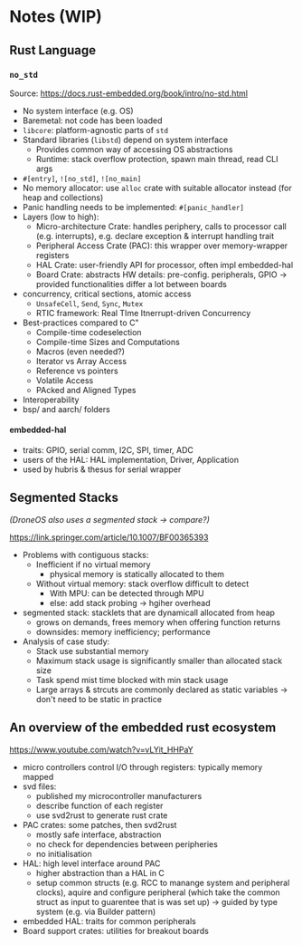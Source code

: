 # Notes (WIP)

## Rust Language

### `no_std`

Source: <https://docs.rust-embedded.org/book/intro/no-std.html>

- No system interface (e.g. OS)
- Baremetal: not code has been loaded
- `libcore`: platform-agnostic parts of `std`
- Standard libraries (`libstd`) depend on system interface
  - Provides common way of accessing OS abstractions
  - Runtime: stack overflow protection, spawn main thread, read CLI args
- `#[entry]`, `![no_std]`, `![no_main]`
- No memory allocator: use `alloc` crate with suitable allocator instead (for heap and collections)
- Panic handling needs to be implemented: `#[panic_handler]`
- Layers (low to high):
  - Micro-architecture Crate: handles periphery, calls to processor call (e.g. interrupts), e.g. declare exception & interrupt handling trait
  - Peripheral Access Crate (PAC): this wrapper over memory-wrapper registers
  - HAL Crate: user-friendly API for processor, often impl embedded-hal
  - Board Crate: abstracts HW details: pre-config. peripherals, GPIO -> provided functionalities differ a lot between boards
- concurrency, critical sections, atomic access
  - `UnsafeCell`, `Send`, `Sync`, `Mutex`
  - RTIC framework: Real TIme Itnerrupt-driven Concurrency
- Best-practices compared to C"
  - Compile-time codeselection
  - Compile-time Sizes and Computations
  - Macros (even needed?)
  - Iterator vs Array Access
  - Reference vs pointers
  - Volatile Access
  - PAcked and Aligned Types
- Interoperability
- bsp/ and aarch/ folders

#### embedded-hal

- traits: GPIO, serial comm, I2C, SPI, timer, ADC
- users of the HAL: HAL implementation, Driver, Application
- used by hubris & thesus for serial wrapper


## Segmented Stacks

_(DroneOS also uses a segmented stack -> compare?)_

<https://link.springer.com/article/10.1007/BF00365393>

- Problems with contiguous stacks:
  - Inefficient if no virtual memory
    - physical memory is statically allocated to them
  - Without virtual memory: stack overflow difficult to detect
    - With MPU: can be detected through MPU
    - else: add stack probing -> hgiher overhead
- segmented stack: stacklets that are dynamicall allocated from heap
  - grows on demands, frees memory when offering function returns
  - downsides: memory inefficiency; performance
- Analysis of case study:
  - Stack use substantial memory
  - Maximum stack usage is significantly smaller than allocated stack size
  - Task spend mist time blocked with min stack usage
  - Large arrays & strcuts are commonly declared as static variables -> don't need to be static in practice


## An overview of the embedded rust ecosystem

<https://www.youtube.com/watch?v=vLYit_HHPaY>

- micro controllers control I/O through registers: typically memory mapped
- svd files: 
  - published my microcontroller manufacturers
  - describe function of each register
  - use svd2rust to generate rust crate
- PAC crates: some patches, then svd2rust
  - mostly safe interface, abstraction
  - no check for dependencies between peripheries
  - no initialisation
- HAL: high level interface around PAC
  - higher abstraction than a HAL in C
  - setup common structs (e.g. RCC to manange system and peripheral clocks), aquire and configure peripheral (which take the common struct as input to guarentee that is was set up)
  -> guided by type system (e.g. via Builder pattern)
- embedded HAL: traits for common peripherals
- Board support crates: utilities for breakout boards
